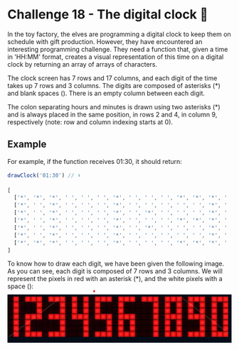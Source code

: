 # Challenge 18 - The digital clock 🔢

In the toy factory, the elves are programming a digital clock to keep them on schedule with gift production. However, they have encountered an interesting programming challenge. They need a function that, given a time in 'HH:MM' format, creates a visual representation of this time on a digital clock by returning an array of arrays of characters.

The clock screen has 7 rows and 17 columns, and each digit of the time takes up 7 rows and 3 columns. The digits are composed of asterisks (*) and blank spaces (). There is an empty column between each digit.

The colon separating hours and minutes is drawn using two asterisks (*) and is always placed in the same position, in rows 2 and 4, in column 9, respectively (note: row and column indexing starts at 0).

## Example

For example, if the function receives 01:30, it should return:

```ts
drawClock('01:30') // ⬇️

[
  ['*', '*', '*', ' ', ' ', ' ', '*', ' ', ' ', ' ', '*', '*', '*', ' ', '*', '*', '*'],
  ['*', ' ', '*', ' ', ' ', ' ', '*', ' ', ' ', ' ', ' ', ' ', '*', ' ', '*', ' ', '*'],
  ['*', ' ', '*', ' ', ' ', ' ', '*', ' ', '*', ' ', ' ', ' ', '*', ' ', '*', ' ', '*'],
  ['*', ' ', '*', ' ', ' ', ' ', '*', ' ', ' ', ' ', '*', '*', '*', ' ', '*', ' ', '*'],
  ['*', ' ', '*', ' ', ' ', ' ', '*', ' ', '*', ' ', ' ', ' ', '*', ' ', '*', ' ', '*'],
  ['*', ' ', '*', ' ', ' ', ' ', '*', ' ', ' ', ' ', ' ', ' ', '*', ' ', '*', ' ', '*'],
  ['*', '*', '*', ' ', ' ', ' ', '*', ' ', ' ', ' ', '*', '*', '*', ' ', '*', '*', '*']
]
```

To know how to draw each digit, we have been given the following image. As you can see, each digit is composed of 7 rows and 3 columns. We will represent the pixels in red with an asterisk (*), and the white pixels with a space ():
![Alt text](image.png)